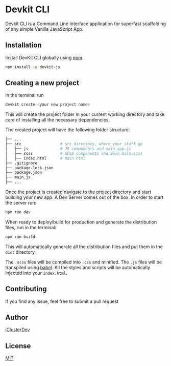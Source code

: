 # Devkit CLI

Devkit CLI is a Command Line Interface application for superfast scaffolding of any simple Vanilla JavaScript App.

## Installation

Install DevKit CLI globally using [npm](https://www.npmjs.com/package/devkit-js).

```bash
npm install -g devkit-js
```

## Creating a new project

In the terminal run

```bash
devkit create <your new project name>
```

This will create the project folder in your current working directory and take care of installing all the necessary dependencies.

The created project will have the following folder structure:

```bash
├── ...
├── src                 # src directory, where your stuff go
│   ├── js              # JS components and main app.js
│   ├── scss            # SCSS components and main main.scss
│   ├── index.html      # main html
├── .gitignore
├── package-lock.json
├── package.json
├── main.js
├── ...
```

Once the project is created navigate to the project directory and start building your new app. A Dev Server comes out of the box. In order to start the server run:

```bash
npm run dev
```

When ready to deploy/build for production and generate the distribution files, run in the terminal:

```bash
npm run build
```

This will automatically generate all the distribution files and put them in the `dist` directory.

The `.scss` files will be compiled into `.css` and minified. The `.js` files will be transpiled using [babel](https://babeljs.io/). All the styles and scripts will be automatically injected into your `index.html`.

## Contributing

If you find any issue, feel free to submit a pull request

## Author

[iClusterDev](https://github.com/iClusterDev)

## License

[MIT](https://github.com/iClusterDev/JS-Devkit-CLI/blob/main/LICENSE)
